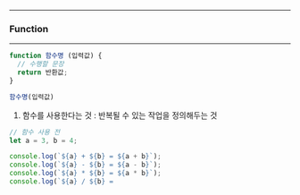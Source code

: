 -----
### Function
-----
```js
function 함수명 (입력값) {
  // 수행할 문장
  return 반환값;
}

함수명(입력값)
```

1. 함수를 사용한다는 것 : 반복될 수 있는 작업을 정의해두는 것
```js
// 함수 사용 전
let a = 3, b = 4;

console.log(`${a} + ${b} = ${a + b}`);
console.log(`${a} - ${b} = ${a - b}`);
console.log(`${a} * ${b} = ${a * b}`);
console.log(`${a} / ${b} = 

